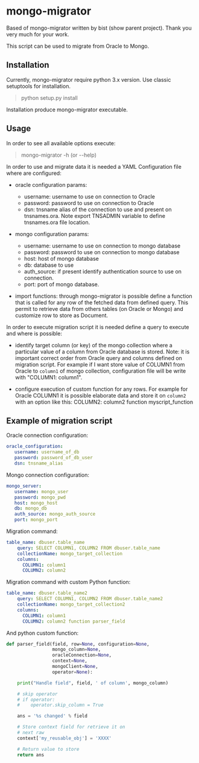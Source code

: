 mongo-migrator
==============

Based of mongo-migrator written by bist (show parent project).
Thank you very much for your work.

This script can be used to migrate from Oracle to Mongo.

Installation
-------------

Currently, mongo-migrator require python 3.x version.
Use classic setuptools for installation.

>  python setup.py install

Installation produce mongo-migrator executable.

Usage
------

In order to see all available options execute:

> mongo-migrator -h (or --help)

In order to use and migrate data it is needed a YAML Configuration file where are configured:

* oracle configuration params:
    - username: username to use on connection to Oracle
    - password: password to use on connection to Oracle
    - dsn: tnsname alias of the connection to use and present on tnsnames.ora. Note export TNSADMIN variable to define tnsnames.ora file location.

* mongo configuration params:
    - username: username to use on connection to mongo database
    - password: password to use on connection to mongo database
    - host: host of mongo database
    - db: database to use
    - auth_source: if present identify authentication source to use on connection.
    - port: port of mongo database.

* import functions: through mongo-migrator is possible define a function that is called for any row of the fetched data from defined query. This permit to retrieve data from others tables (on Oracle or Mongo) and customize row to store as Document.

In order to execute migration script it is needed define a query to execute and where is possible:

* identify target column (or key) of the mongo collection where a particular value of a column from Oracle database is stored. Note: it is important correct order from Oracle query and columns defined on migration script. For example if I want store value of COLUMN1 from Oracle to `column1` of mongo collection, configuration file will be write with "COLUMN1: column1".

* configure execution of custom function for any rows. For example for Oracle COLUMN1 it is possible elaborate data and store it on `column2` with an option like this:
        COLUMN2: column2 function myscript_function


Example of migration script
----------------------------

Oracle connection configuration:

````yaml
oracle_configuration:
   username: username_of_db
   password: password_of_db_user
   dsn: tnsname_alias
````

Mongo connection configuration:

````yaml
mongo_server:
   username: mongo_user
   password: mongo_pwd
   host: mongo_host
   db: mongo_db
   auth_source: mongo_auth_source
   port: mongo_port
````

Migration command:

````yaml
table_name: dbuser.table_name
    query: SELECT COLUMN1, COLUMN2 FROM dbuser.table_name
    collectionName: mongo_target_collection
    columns:
      COLUMN1: column1
      COLUMN2: column2
````

Migration command with custom Python function:

````yaml
table_name: dbuser.table_name2
    query: SELECT COLUMN1, COLUMN2 FROM dbuser.table_name2
    collectionName: mongo_target_collection2
    columns:
      COLUMN1: column1
      COLUMN2: column2 function parser_field
````

And python custom function:

````python
def parser_field(field, row=None, configuration=None,
                 mongo_column=None,
                 oracleConnection=None,
                 context=None,
                 mongoClient=None,
                 operator=None):

    print("Handle field", field, ' of column', mongo_column)

    # skip operator
    # if operator:
    #    operator.skip_column = True

    ans = '%s changed' % field

    # Store context field for retrieve it on
    # next raw
    context['my_reusable_obj'] = 'XXXX'

    # Return value to store
    return ans
````
